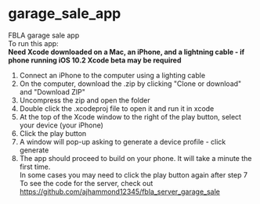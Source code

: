 # garage_sale_app
FBLA garage sale app  
To run this app:  
**Need Xcode downloaded on a Mac, an iPhone, and a lightning cable - if phone running iOS 10.2 Xcode beta may be required**   
  1) Connect an iPhone to the computer using a lighting cable   
  2) On the computer, download the .zip by clicking "Clone or download" and "Download ZIP"   
  3) Uncompress the zip and open the folder  
  4) Double click the .xcodeproj file to open it and run it in xcode   
  5) At the top of the Xcode window to the right of the play button, select your device (your iPhone) 
  6) Click the play button  
  7) A window will pop-up asking to generate a device profile - click generate  
  8) The app should proceed to build on your phone. It will take a minute the first time.  
  In some cases you may need to click the play button again after step 7  
To see the code for the server, check out https://github.com/ajhammond12345/fbla_server_garage_sale  
